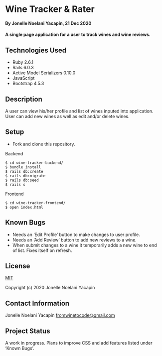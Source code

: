 # Wine Tracker & Rater
#### By Jonelle Noelani Yacapin, 21 Dec 2020
#### A single page application for a user to track wines and wine reviews. 

## Technologies Used
* Ruby 2.6.1
* Rails 6.0.3
* Active Model Serializers 0.10.0
* JavaScript
* Bootstrap 4.5.3

## Description
A user can view his/her profile and list of wines inputed into application.  User can add new wines as well as edit and/or delete wines.

## Setup
* Fork and clone this repository.

Backend
```
$ cd wine-tracker-backend/
$ bundle install
$ rails db:create
$ rails db:migrate
$ rails db:seed
$ rails s
```
Frontend
```
$ cd wine-tracker-frontend/
$ open index.html
```

## Known Bugs
* Needs an ‘Edit Profile’ button to make changes to user profile.
* Needs an ‘Add Review’ button to add new reviews to a wine.
* When submit changes to a wine it temporarily adds a new wine to end of list.  Fixes itself on refresh.

## License
[MIT](https://choosealicense.com/licenses/mit/)

Copyright (c) 2020 Jonelle Noelani Yacapin

## Contact Information
Jonelle Noelani Yacapin fromwinetocode@gmail.com

## Project Status
A work in progress.  Plans to improve CSS and add features listed under ‘Known Bugs’.

